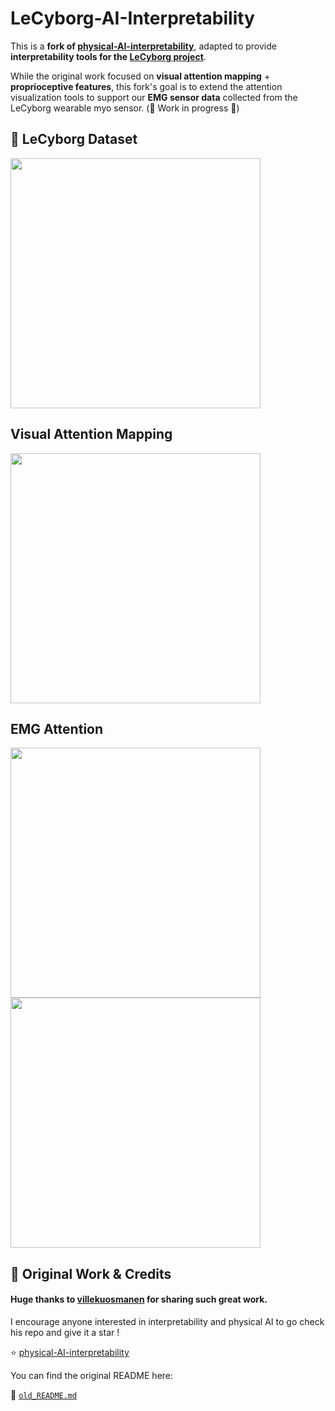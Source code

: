 # LeCyborg-AI-Interpretability

This is a **fork of [physical-AI-interpretability](https://github.com/villekuosmanen/physical-AI-interpretability)**, adapted to provide **interpretability tools for the [LeCyborg project](https://github.com/Mr-C4T/LeCyborg)**.

While the original work focused on **visual attention mapping** + **proprioceptive features**, this fork's goal is to extend the attention visualization tools to support our **EMG sensor data** collected from the LeCyborg wearable myo sensor. (🚧 Work in progress 🚧)

## 🦾 LeCyborg Dataset

<img src="assets/emg_dataset.gif" width="400">

## Visual Attention Mapping

<img src="assets/emg_attention.gif" width="400">

## EMG Attention
<img src="assets/sensor+normAtt.gif" width="400">

<img src="assets/sensor+rawAtt.gif" width="400">

## 📖 Original Work & Credits

#### Huge thanks to [villekuosmanen](https://github.com/villekuosmanen) for sharing such great work. 
I encourage anyone interested in interpretability and physical AI to go check his repo and give it a star !

⭐ [physical-AI-interpretability](https://github.com/villekuosmanen/physical-AI-interpretability)

You can find the original README here:

📃 [`old_README.md`](./old_README.md)

